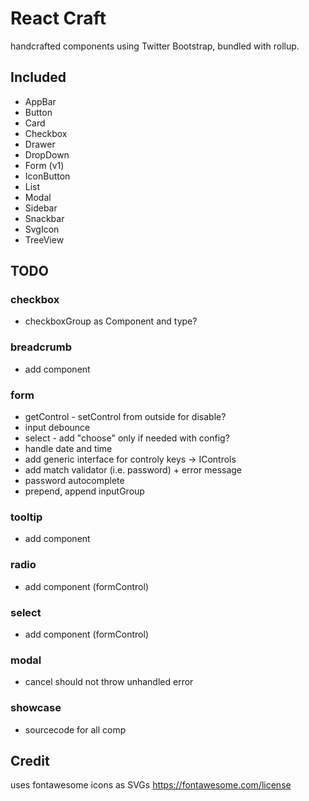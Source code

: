 # React Craft

handcrafted components using Twitter Bootstrap, bundled with rollup.


## Included

- AppBar
- Button
- Card
- Checkbox
- Drawer
- DropDown
- Form (v1)
- IconButton
- List
- Modal
- Sidebar
- Snackbar
- SvgIcon
- TreeView

## TODO

### checkbox
- checkboxGroup as Component and type?

### breadcrumb
- add component

### form 
- getControl - setControl from outside for disable?
- input debounce
- select - add "choose" only if needed with config?
- handle date and time
- add generic interface for controly keys -> IControls<T>
- add match validator (i.e. password) + error message
- password autocomplete
- prepend, append inputGroup

### tooltip 
- add component

### radio 
- add component (formControl)

### select 
- add component (formControl)

### modal 
- cancel should not throw unhandled error

### showcase 
- sourcecode for all comp



## Credit 

uses fontawesome icons as SVGs
https://fontawesome.com/license

